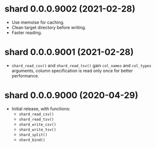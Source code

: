 # shard 0.0.0.9002 (2021-02-28)

- Use memoise for caching.
- Clean target directory before writing.
- Faster reading.


# shard 0.0.0.9001 (2021-02-28)

- `shard_read_csv()` and `shard_read_tsv()` gain `col_names` and `col_types` arguments, column specification is read only once for better performance.


# shard 0.0.0.9000 (2020-04-29)

- Initial release, with functions:
    - `shard_read_csv()`
    - `shard_read_tsv()`
    - `shard_write_csv()`
    - `shard_write_tsv()`
    - `shard_split()`
    - `shard_bind()`
